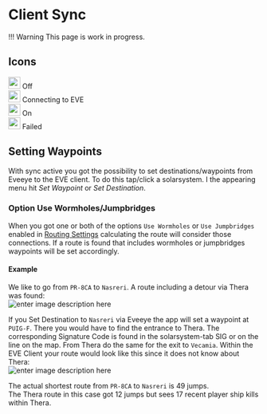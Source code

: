 # Client Sync

!!! Warning 
    This page is work in progress.

## Icons
<img src="https://raw.githubusercontent.com/Risingson/eedocs/master/docs/images/Marker-100_off.png" width="24" height="24" > Off<br>
<img src="https://raw.githubusercontent.com/Risingson/eedocs/master/docs/images/Marker-100_standby.png" width="24" height="24" > Connecting to EVE<br>
<img src="https://raw.githubusercontent.com/Risingson/eedocs/master/docs/images/Marker-100_on.png" width="24" height="24" > On<br>
<img src="https://raw.githubusercontent.com/Risingson/eedocs/master/docs/images/Marker-100_fail.png" width="24" height="24" > Failed<br>

## Setting Waypoints
With sync active you got the possibility to set destinations/waypoints from Eveeye to the EVE client. To do this tap/click a solarsystem. I the appearing menu hit *Set Waypoint* or *Set Destination*.
### Option Use Wormholes/Jumpbridges
When you got one or both of the options `Use Wormholes` or `Use Jumpbridges` enabled in [Routing Settings](https://eveeye.readthedocs.io/en/latest/ui/settings/#Route) calculating the route will consider those connections. If a route is found that includes wormholes or jumpbridges waypoints will be set accordingly.

#### Example
We like to go from `PR-8CA` to `Nasreri`.
A route including a detour via Thera was found:<br>![enter image description here](https://raw.githubusercontent.com/Risingson/eedocs/master/docs/images/route/Wormhole_routing_0.png)

If you Set Destination to `Nasreri` via Eveeye the app will set a waypoint at `PUIG-F`. There you would have to find the entrance to Thera. The corresponding Signature Code is found in the solarsystem-tab SIG or on the line on the map. From Thera do the same for the exit to `Vecamia`.
Within the EVE Client your route would look like this since it does not know about Thera:<br>
 ![enter image description here](https://raw.githubusercontent.com/Risingson/eedocs/master/docs/images/route/Wormhole_routing_1.png)

The actual shortest route from `PR-8CA` to `Nasreri` is 49 jumps.<br> 
The Thera route in this case got 12 jumps but sees 17 recent player ship kills within Thera.
<!--stackedit_data:
eyJoaXN0b3J5IjpbODI3ODA2ODI3LDE4ODAwMDE4LDE4OTI5Mj
YwOCwtNDIxNDU1Mjk4LDEwNjQxMTM3OSwtMTI4MzUzNTA5Nywt
NzcwOTM2ODQwLDYwNzU2NDQ3LC0yMTAzNzc1ODYzLDQwNDQxND
YxOSwtMjA4MDUwODU0NywxMjUzMTQ3NjU1LC0xNDY3MDg4ODk0
LDIwMjg3NzY2MjEsLTE1MTA1MjYwOTEsLTEzNDU4NTMyNzldfQ
==
-->